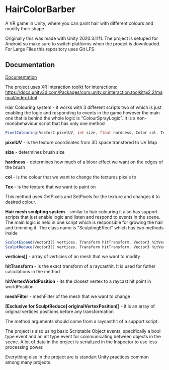 # HairColorBarber
A VR game in Unity, where you can paint hair with different colours and modify their shape

Originally this was made with Unity 2020.3.11f1. The project is setuped for Android so make sure to switch platforms when the proejct is downloaded. 
For Large Files this repository uses Git LFS

## Documentation

[Documentation](https://linktodocumentation)

The project uses XR Interaction toolkt for interactions: https://docs.unity3d.com/Packages/com.unity.xr.interaction.toolkit@2.2/manual/index.html

Hair Colouring system - it works with 3 different scripts two of which is just enabling the logic and responding to events in the game however the main one that is behind the whole logic is "ColourSprayLogic". It is a non-monobehaviour script that has only one method 
```csharp
PixelColouring(Vector2 pixelUV, int size, float hardness, Color col, Texture2D tex)
```

**pixelUV** - is the texture coordinates from 3D space transfered to UV Map

**size** - determines brush size

**hardness** - determines how much of a bloor effect we want on the edges of the brush

**col** - is the colour that we want to change the textures pixels to

**Tex** - is the texture that we want to paint on

This method uses GetPixels and SetPixels for the texture and changes it to desired colour.

**Hair mesh sculpting system** - similar to hair colouring it also has support scripts that just enable logic and listen and respond to events in the scene. The main logic is held in one script which is responsible for growing the hair and trimming it. The class name is "SculptingEffect" which has two methods inside 
```csharp
SculptExpand(Vector3[] vertices, Transform hitTransform, Vector3 hitVertexWorldPosition, MeshFilter meshFilter)
SculptReduce(Vector3[] vertices, Transform hitTransform, Vector3 hitVertexWorldPosition, Vector3[] originalVertexPosition, MeshFilter meshFilter)
```
**verticies[]** - array of verticies of an mesh that we want to modify

**hitTransform** - is the exact transform of a raycasthit. It is used for futher calculations in the method

**hitVertexWorldPosition** - its the closest vertex to a raycast hit point in worldPosition

**meshFilter** - meshFilter of the mesh that we want to change

**[Exclusive for SculptReduce] originalVertexPosition[]** - it is an array of original vertices positions before any transformation

The method arguments should come from a raycasthit of a support script.

The project is also using basic Scriptable Object events, specifically a bool type event and an int type event for communicating between objects in the scene. A lot of data in the project is serialized in the Inspector to use less processing power.

Everything else in the project are is standart Unity practices common among many projects

